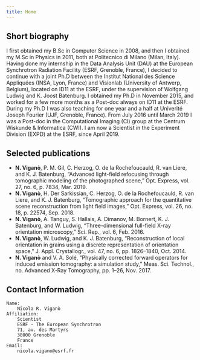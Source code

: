 ```yaml
---
title: Home
---
```


## Short biography

I first obtained my B.Sc in Computer Science in 2008, and then I obtained my M.Sc in Physics in 2011, both at Politecnico di Milano (Milan, Italy).
Having done my internship in the Data Analysis Unit (DAU) at the European Synchrotron Radiation Facility (ESRF, Grenoble, France), I decided to continue with a joint Ph.D between the Institut National des Science Appliquées (INSA, Lyon, France) and Visionlab (University of Antwerp, Belgium), located on ID11 at the ESRF, under the supervision of Wolfgang Ludwig and K. Joost Batenburg.
I obtained my Ph.D in November 2015, and worked for a few more months as a Post-doc always on ID11 at the ESRF.
During my Ph.D I was also teaching for one year and a half at Univerité Joseph Fourier (UJF, Grenoble, France).
From July 2016 until March 2019 I was a Post-doc in the Computational Imaging (CI) group at the Centrum Wiskunde & Informatica (CWI).
I am now a Scientist in the Experiment Division (EXPD) at the ESRF, since April 2019.

## Selected publications

* **N. Viganò**, P. M. Gil, C. Herzog, O. de la Rochefoucauld, R. van Liere, and K. J. Batenburg, “Advanced light-field refocusing through tomographic modeling of the photographed scene,” Opt. Express, vol. 27, no. 6, p. 7834, Mar. 2019.
* **N. Viganò**, H. Der Sarkissian, C. Herzog, O. de la Rochefoucauld, R. van Liere, and K. J. Batenburg, “Tomographic approach for the quantitative scene reconstruction from light field images,” Opt. Express, vol. 26, no. 18, p. 22574, Sep. 2018.
* **N. Viganò**, A. Tanguy, S. Hallais, A. Dimanov, M. Bornert, K. J. Batenburg, and W. Ludwig, “Three-dimensional full-field X-ray orientation microscopy,” Sci. Rep., vol. 6, Feb. 2016.
* **N. Viganò**, W. Ludwig, and K. J. Batenburg, “Reconstruction of local orientation in grains using a discrete representation of orientation space,” J. Appl. Crystallogr., vol. 47, no. 6, pp. 1826–1840, Oct. 2014.
* **N. Viganò** and V. A. Solé, “Physically corrected forward operators for induced emission tomography: a simulation study,” Meas. Sci. Technol., no. Advanced X-Ray Tomography, pp. 1–26, Nov. 2017.


## Contact Information

	Name:
		Nicola R. Viganò
	Affiliation:
		Scientist
		ESRF - The European Synchrotron
		71, av. des Martyrs
		38000 Grenoble
		France
	Email:
		nicola.vigano@esrf.fr
